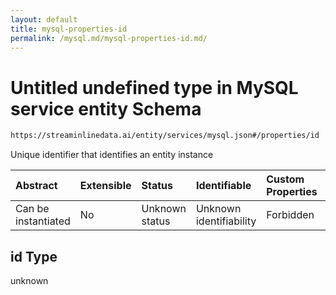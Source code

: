 ```yaml
---
layout: default
title: mysql-properties-id
permalink: /mysql.md/mysql-properties-id.md/
---
```

# Untitled undefined type in MySQL service entity Schema

```txt
https://streaminlinedata.ai/entity/services/mysql.json#/properties/id
```

Unique identifier that identifies an entity instance

| Abstract            | Extensible | Status         | Identifiable            | Custom Properties | Additional Properties | Access Restrictions | Defined In                                                       |
| :------------------ | :--------- | :------------- | :---------------------- | :---------------- | :-------------------- | :------------------ | :--------------------------------------------------------------- |
| Can be instantiated | No         | Unknown status | Unknown identifiability | Forbidden         | Allowed               | none                | [mySQL.json*](mySQL.md "open original schema") |

## id Type

unknown
